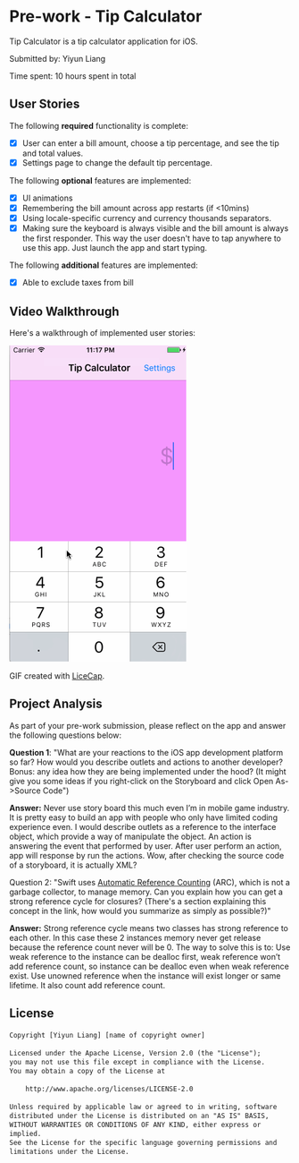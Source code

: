 # Pre-work - Tip Calculator

Tip Calculator is a tip calculator application for iOS.

Submitted by: Yiyun Liang

Time spent: 10 hours spent in total

## User Stories

The following **required** functionality is complete:

* [X] User can enter a bill amount, choose a tip percentage, and see the tip and total values.
* [X] Settings page to change the default tip percentage.

The following **optional** features are implemented:
* [X] UI animations
* [X] Remembering the bill amount across app restarts (if <10mins)
* [X] Using locale-specific currency and currency thousands separators.
* [X] Making sure the keyboard is always visible and the bill amount is always the first responder. This way the user doesn't have to tap anywhere to use this app. Just launch the app and start typing.

The following **additional** features are implemented:

- [X] Able to exclude taxes from bill

## Video Walkthrough 

Here's a walkthrough of implemented user stories:

<img src='https://github.com/liokumo/tippy/blob/master/tippy.gif' title='Video Walkthrough' width='' alt='Video Walkthrough' />

GIF created with [LiceCap](http://www.cockos.com/licecap/).

## Project Analysis

As part of your pre-work submission, please reflect on the app and answer the following questions below:

**Question 1**: "What are your reactions to the iOS app development platform so far? How would you describe outlets and actions to another developer? Bonus: any idea how they are being implemented under the hood? (It might give you some ideas if you right-click on the Storyboard and click Open As->Source Code")

**Answer:** 
Never use story board this much even I’m in mobile game industry. It is pretty easy to build an app with people who only have limited coding experience even. I would describe outlets as a reference to the interface object, which provide a way of manipulate the object. An action is answering the event that performed by user. After user perform an action, app will response by run the actions.
Wow, after checking the source code of a storyboard, it is actually XML? 

Question 2: "Swift uses [Automatic Reference Counting](https://developer.apple.com/library/content/documentation/Swift/Conceptual/Swift_Programming_Language/AutomaticReferenceCounting.html#//apple_ref/doc/uid/TP40014097-CH20-ID49) (ARC), which is not a garbage collector, to manage memory. Can you explain how you can get a strong reference cycle for closures? (There's a section explaining this concept in the link, how would you summarize as simply as possible?)"

**Answer:**
Strong reference cycle means two classes has strong reference to each other. In this case these 2 instances memory never get release because the reference count never will be 0. The way to solve this is to: 
Use weak reference to the instance can be dealloc first, weak reference won’t add reference count, so instance can be dealloc even when weak reference exist. Use unowned reference when the instance will exist longer or same lifetime. It also count add reference count.


## License

    Copyright [Yiyun Liang] [name of copyright owner]

    Licensed under the Apache License, Version 2.0 (the "License");
    you may not use this file except in compliance with the License.
    You may obtain a copy of the License at

        http://www.apache.org/licenses/LICENSE-2.0

    Unless required by applicable law or agreed to in writing, software
    distributed under the License is distributed on an "AS IS" BASIS,
    WITHOUT WARRANTIES OR CONDITIONS OF ANY KIND, either express or implied.
    See the License for the specific language governing permissions and
    limitations under the License.
